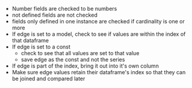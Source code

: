 - Number fields are checked to be numbers
- not defined fields are not checked
- fields only defined in one instance are checked if cardinality is one or more
- If edge is set to a model, check to see if values are within the index of that dataframe
- If edge is set to a const
  - check to see that all values are set to that value
  - save edge as the const and not the series
- If edge is part of the index, bring it out into it's own column
- Make sure edge values retain their dataframe's index so that they can be joined and compared later
